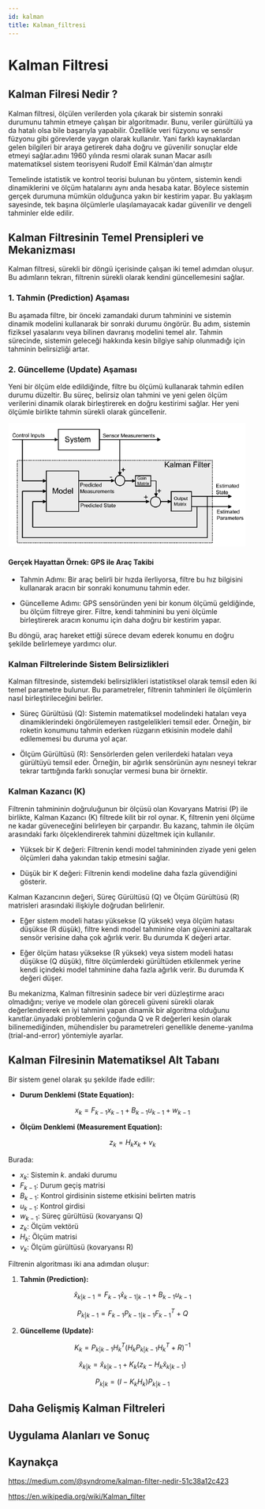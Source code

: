 ```yaml
---
id: kalman
title: Kalman_filtresi
---
```


# Kalman Filtresi

## Kalman Filresi Nedir ?

Kalman filtresi, ölçülen verilerden yola çıkarak bir sistemin sonraki durumunu tahmin etmeye çalışan bir algoritmadır. Bunu, veriler gürültülü ya da hatalı olsa bile başarıyla yapabilir. Özellikle veri füzyonu ve sensör füzyonu gibi görevlerde yaygın olarak kullanılır. Yani farklı kaynaklardan gelen bilgileri bir araya getirerek daha doğru ve güvenilir sonuçlar elde etmeyi sağlar.adını 1960 yılında resmi olarak sunan Macar asıllı matematiksel sistem teorisyeni Rudolf Emil Kálmán'dan almıştır

Temelinde istatistik ve kontrol teorisi bulunan bu yöntem, sistemin kendi dinamiklerini ve ölçüm hatalarını aynı anda hesaba katar. Böylece sistemin gerçek durumuna mümkün olduğunca yakın bir kestirim yapar. Bu yaklaşım sayesinde, tek başına ölçümlerle ulaşılamayacak kadar güvenilir ve dengeli tahminler elde edilir.

## Kalman Filtresinin Temel Prensipleri ve Mekanizması

Kalman filtresi, sürekli bir döngü içerisinde çalışan iki temel adımdan oluşur. Bu adımların tekrarı, filtrenin sürekli olarak kendini güncellemesini sağlar.

### 1\. Tahmin (Prediction) Aşaması

Bu aşamada filtre, bir önceki zamandaki durum tahminini ve sistemin dinamik modelini kullanarak bir sonraki durumu öngörür. Bu adım, sistemin fiziksel yasalarını veya bilinen davranış modelini temel alır. Tahmin sürecinde, sistemin geleceği hakkında kesin bilgiye sahip olunmadığı için tahminin belirsizliği artar.

### 2\. Güncelleme (Update) Aşaması

Yeni bir ölçüm elde edildiğinde, filtre bu ölçümü kullanarak tahmin edilen durumu düzeltir. Bu süreç, belirsiz olan tahmini ve yeni gelen ölçüm verilerini dinamik olarak birleştirerek en doğru kestirimi sağlar. Her yeni ölçümle birlikte tahmin sürekli olarak güncellenir.

![Kalman Filtresinin Matematiksel Modeli](Kalman-Filtresi-Matematiksel-Model.jpeg)

#### Gerçek Hayattan Örnek: GPS ile Araç Takibi

- Tahmin Adımı: Bir araç belirli bir hızda ilerliyorsa, filtre bu hız bilgisini kullanarak aracın bir sonraki konumunu tahmin eder.
    
- Güncelleme Adımı: GPS sensöründen yeni bir konum ölçümü geldiğinde, bu ölçüm filtreye girer. Filtre, kendi tahminini bu yeni ölçümle birleştirerek aracın konumu için daha doğru bir kestirim yapar.

Bu döngü, araç hareket ettiği sürece devam ederek konumu en doğru şekilde belirlemeye yardımcı olur.

### Kalman Filtrelerinde Sistem Belirsizlikleri

Kalman filtresinde, sistemdeki belirsizlikleri istatistiksel olarak temsil eden iki temel parametre bulunur. Bu parametreler, filtrenin tahminleri ile ölçümlerin nasıl birleştirileceğini belirler.

- Süreç Gürültüsü (Q): Sistemin matematiksel modelindeki hataları veya dinamiklerindeki öngörülemeyen rastgelelikleri temsil eder. Örneğin, bir roketin konumunu tahmin ederken rüzgarın etkisinin modele dahil edilememesi bu duruma yol açar.
    
- Ölçüm Gürültüsü (R): Sensörlerden gelen verilerdeki hataları veya gürültüyü temsil eder. Örneğin, bir ağırlık sensörünün aynı nesneyi tekrar tekrar tarttığında farklı sonuçlar vermesi buna bir örnektir.
    

### Kalman Kazancı (K)

Filtrenin tahmininin doğruluğunun bir ölçüsü olan Kovaryans Matrisi (P) ile birlikte, Kalman Kazancı (K) filtrede kilit bir rol oynar. K, filtrenin yeni ölçüme ne kadar güveneceğini belirleyen bir çarpandır. Bu kazanç, tahmin ile ölçüm arasındaki farkı ölçeklendirerek tahmini düzeltmek için kullanılır.

- Yüksek bir K değeri: Filtrenin kendi model tahmininden ziyade yeni gelen ölçümleri daha yakından takip etmesini sağlar.
    
- Düşük bir K değeri: Filtrenin kendi modeline daha fazla güvendiğini gösterir.
    

Kalman Kazancının değeri, Süreç Gürültüsü (Q) ve Ölçüm Gürültüsü (R) matrisleri arasındaki ilişkiyle doğrudan belirlenir.

- Eğer sistem modeli hatası yüksekse (Q yüksek) veya ölçüm hatası düşükse (R düşük), filtre kendi model tahminine olan güvenini azaltarak sensör verisine daha çok ağırlık verir. Bu durumda K değeri artar.
    
- Eğer ölçüm hatası yüksekse (R yüksek) veya sistem modeli hatası düşükse (Q düşük), filtre ölçümlerdeki gürültüden etkilenmek yerine kendi içindeki model tahminine daha fazla ağırlık verir. Bu durumda K değeri düşer.
    

Bu mekanizma, Kalman filtresinin sadece bir veri düzleştirme aracı olmadığını; veriye ve modele olan göreceli güveni sürekli olarak değerlendirerek en iyi tahmini yapan dinamik bir algoritma olduğunu kanıtlar.ünyadaki problemlerin çoğunda Q ve R değerleri kesin olarak bilinemediğinden, mühendisler bu parametreleri genellikle deneme-yanılma (trial-and-error) yöntemiyle ayarlar.


## Kalman Filresinin Matematiksel Alt Tabanı




Bir sistem genel olarak şu şekilde ifade edilir:

* **Durum Denklemi (State Equation):**

$$
x_{k} = F_{k-1} x_{k-1} + B_{k-1} u_{k-1} + w_{k-1}
$$

* **Ölçüm Denklemi (Measurement Equation):**

$$
z_{k} = H_{k} x_{k} + v_{k}
$$

Burada:

* $x_{k}$: Sistemin $k$. andaki durumu
* $F_{k-1}$: Durum geçiş matrisi
* $B_{k-1}$: Kontrol girdisinin sisteme etkisini belirten matris
* $u_{k-1}$: Kontrol girdisi
* $w_{k-1}$: Süreç gürültüsü (kovaryansı Q)
* $z_{k}$: Ölçüm vektörü
* $H_{k}$: Ölçüm matrisi
* $v_{k}$: Ölçüm gürültüsü (kovaryansı R)

Filtrenin algoritması iki ana adımdan oluşur:

1. **Tahmin (Prediction):**

$$
\hat{x}_{k|k-1} = F_{k-1} \hat{x}_{k-1|k-1} + B_{k-1} u_{k-1}
$$

$$
P_{k|k-1} = F_{k-1} P_{k-1|k-1} F_{k-1}^T + Q
$$

2. **Güncelleme (Update):**

$$
K_{k} = P_{k|k-1} H_{k}^T (H_{k} P_{k|k-1} H_{k}^T + R)^{-1}
$$

$$
\hat{x}_{k|k} = \hat{x}_{k|k-1} + K_{k}(z_{k} - H_{k} \hat{x}_{k|k-1})
$$

$$
P_{k|k} = (I - K_{k} H_{k}) P_{k|k-1}
$$












## Daha Gelişmiş Kalman Filtreleri


## Uygulama Alanları ve Sonuç



















## Kaynakça

https://medium.com/@syndrome/kalman-filter-nedir-51c38a12c423

https://en.wikipedia.org/wiki/Kalman_filter

